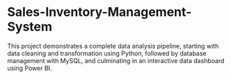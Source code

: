 # Sales-Inventory-Management-System
This project demonstrates a complete data analysis pipeline, starting with data cleaning and transformation using Python, followed by database management with MySQL, and culminating in an interactive data dashboard using Power BI. 
